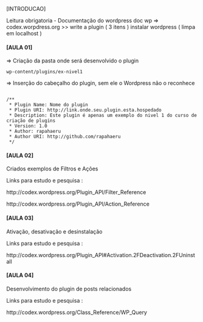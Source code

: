 [INTRODUCAO]

Leitura obrigatoria - Documentação do wordpress
doc wp => codex.worpdress.org >> write a plugin ( 3 itens )
instalar wordpress ( limpa em localhost )


<h4>[AULA 01]</h4>

=> Criação da pasta onde será desenvolvido o plugin 

<code>wp-content/plugins/ex-nivel1</code>

=> Inserção do cabeçalho do plugin, sem ele o Wordpress não o reconhece

<code>
/**
 * Plugin Name: Nome do plugin
 * Plugin URI: http://link.onde.seu.plugin.esta.hospedado
 * Description: Este plugin é apenas um exemplo do nivel 1 do curso de criação de plugins
 * Version: 1.0
 * Author: rapahaeru
 * Author URI: http://github.com/rapahaeru
 */	
</code>

<h4>[AULA 02]</h4>

<p>Criados exemplos de Filtros e Ações</p>
<p>Links para estudo e pesquisa :</p>
<p>http://codex.wordpress.org/Plugin_API/Filter_Reference</p>
<p>http://codex.wordpress.org/Plugin_API/Action_Reference</p>


<h4>[AULA 03]</h4>

<p>Ativação, desativação e desinstalação</p>
<p>Links para estudo e pesquisa :</p>
<p>http://codex.wordpress.org/Plugin_API#Activation.2FDeactivation.2FUninstall</p>

<h4>[AULA 04]</h4>

<p>Desenvolvimento do plugin de posts relacionados</p>
<p>Links para estudo e pesquisa :</p>
<p>http://codex.wordpress.org/Class_Reference/WP_Query</p>
